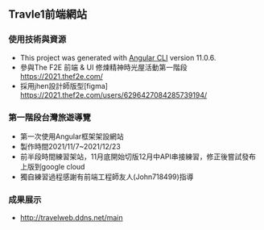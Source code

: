 ## Travle1前端網站

### 使用技術與資源
* This project was generated with [Angular CLI](https://github.com/angular/angular-cli) version 11.0.6.
* 參與The F2E 前端 & UI 修煉精神時光屋活動第一階段 https://2021.thef2e.com/
* 採用jhen設計師版型[figma] https://2021.thef2e.com/users/6296427084285739194/

### 第一階段台灣旅遊導覽
*  第一次使用Angular框架架設網站
*  製作時間2021/11/7~2021/12/23
*  前半段時間練習架站，11月底開始切版12月中API串接練習，修正後嘗試發布上版到google cloud
*  獨自練習過程感謝有前端工程師友人(John718499)指導
  
### 成果展示
* http://travelweb.ddns.net/main
